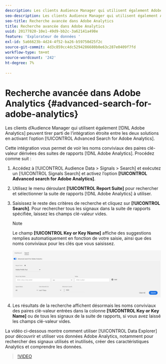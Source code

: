 ```yaml
---
description: Les clients Audience Manager qui utilisent également Adobe Analytics peuvent tirer parti de l’intégration étroite entre les deux solutions en activant l’option Recherche avancée pour Adobe Analytics .
seo-description: Les clients Audience Manager qui utilisent également Adobe Analytics peuvent tirer parti de l’intégration étroite entre les deux solutions en activant l’option Recherche avancée pour Adobe Analytics .
seo-title: Recherche avancée dans Adobe Analytics
title: Recherche avancée dans Adobe Analytics
uuid: 20177820-10e1-49d9-bb2c-3a62141a498e
feature: 'Explorateur de données '
exl-id: 5a66623b-4d24-4f52-ba26-b59750d25f2c
source-git-commit: 4d3c859cc4dc5294286680b0e63c287e0409f7fd
workflow-type: tm+mt
source-wordcount: '242'
ht-degree: 7%

---
```


# Recherche avancée dans Adobe Analytics {#advanced-search-for-adobe-analytics}

Les clients d’Audience Manager qui utilisent également [!DNL Adobe Analytics] peuvent tirer parti de l’intégration étroite entre les deux solutions en activant l’option [!UICONTROL Advanced Search for Adobe Analytics].

Cette intégration vous permet de voir les noms conviviaux des paires clé-valeur dérivées des suites de rapports [!DNL Adobe Analytics]. Procédez comme suit :

1. Accédez à [!UICONTROL Audience Data > Signals > Search] et exécutez un [!UICONTROL Signals Search] et activez l’option **[!UICONTROL Advanced search for Adobe Analytics]**.
1. Utilisez le menu déroulant **[!UICONTROL Report Suite]** pour rechercher et sélectionner la suite de rapports [!DNL Adobe Analytics] à utiliser.
1. Saisissez le reste des critères de recherche et cliquez sur **[!UICONTROL Search]**. Pour rechercher tous les signaux dans la suite de rapports spécifiée, laissez les champs clé-valeur vides.
   >[!NOTE]
   >
   >Le champ **[!UICONTROL Key or Key Name]** affiche des suggestions remplies automatiquement en fonction de votre saisie, ainsi que des noms conviviaux pour les clés que vous saisissez.

   ![](assets/signals-search-analytics.png)
1. Les résultats de la recherche affichent désormais les noms conviviaux des paires clé-valeur entrées dans la colonne **[!UICONTROL Key or Key Name]** ou de tous les signaux de la suite de rapports, si vous avez laissé les champs clé-valeur vides.

La vidéo ci-dessous montre comment utiliser [!UICONTROL Data Explorer] pour découvrir et utiliser vos données Adobe Analytics, notamment pour rechercher des signaux utilisés et inutilisés, créer des caractéristiques Analytics et comprendre les données.

>[!VIDEO](https://video.tv.adobe.com/v/25150)
